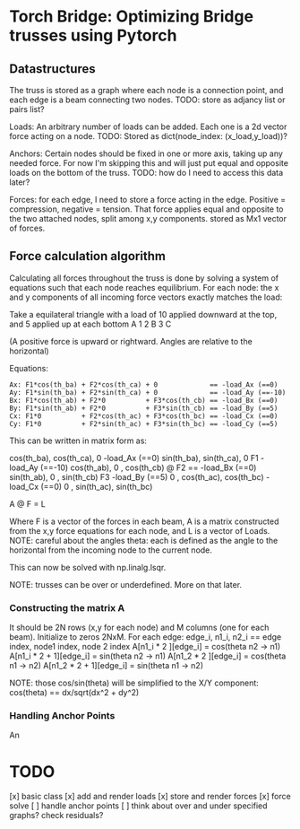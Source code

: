 # Torch Bridge: Optimizing Bridge trusses using Pytorch

## Datastructures
The truss is stored as a graph where each node is a connection point,
and each edge is a beam connecting two nodes.
TODO: store as adjancy list or pairs list?

Loads: An arbitrary number of loads can be added. Each one is a 2d vector force acting on a node.
TODO: Stored as dict(node_index: (x_load,y_load))?

Anchors: Certain nodes should be fixed in one or more axis, taking up any needed force. 
For now I'm skipping this and will just put equal and opposite loads on the bottom of the truss.
TODO: how do I need to access this data later?

Forces: for each edge, I need to store a force acting in the edge. Positive = compression, negative = tension.
That force applies equal and opposite to the two attached nodes, split among x,y components.
stored as Mx1 vector of forces.

## Force calculation algorithm
Calculating all forces throughout the truss is done by solving a system of equations such that each node
reaches equilibrium. 
For each node: the x and y components of all incoming force vectors exactly matches the load:

Take a equilateral triangle with a load of 10 applied downward at the top, and 5 applied up at each bottom
    A
  1   2
B   3   C

(A positive force is upward or rightward. Angles are relative to the horizontal)

Equations:

```
Ax: F1*cos(th_ba) + F2*cos(th_ca) + 0             == -load_Ax (==0)
Ay: F1*sin(th_ba) + F2*sin(th_ca) + 0             == -load_Ay (==-10)
Bx: F1*cos(th_ab) + F2*0          + F3*cos(th_cb) == -load_Bx (==0)
By: F1*sin(th_ab) + F2*0          + F3*sin(th_cb) == -load_By (==5)
Cx: F1*0          + F2*cos(th_ac) + F3*cos(th_bc) == -load_Cx (==0)
Cy: F1*0          + F2*sin(th_ac) + F3*sin(th_bc) == -load_Cy (==5)
```

This can be written in matrix form as:

cos(th_ba), cos(th_ca), 0                     -load_Ax (==0)
sin(th_ba), sin(th_ca), 0              F1     -load_Ay (==-10)
cos(th_ab), 0         , cos(th_cb)  @  F2  == -load_Bx (==0)
sin(th_ab), 0         , sin(th_cb)     F3     -load_By (==5)
0         , cos(th_ac), cos(th_bc)            -load_Cx (==0)
0         , sin(th_ac), sin(th_bc)

A @ F = L

Where F is a vector of the forces in each beam, 
A is a matrix constructed from the x,y force equations for each node,
and L is a vector of Loads.
NOTE: careful about the angles theta: each is defined as the angle to the 
horizontal from the incoming node to the current node.

This can now be solved with np.linalg.lsqr.

NOTE: trusses can be over or underdefined. More on that later.

### Constructing the matrix A
It should be 2N rows (x,y for each node) and M columns (one for each beam).
Initialize to zeros 2NxM.
For each edge:
    edge_i, n1_i, n2_i == edge index, node1 index, node 2 index
    A[n1_i * 2    ][edge_i] = cos(theta n2 -> n1)
    A[n1_i * 2 + 1][edge_i] = sin(theta n2 -> n1)
    A[n1_2 * 2    ][edge_i] = cos(theta n1 -> n2)
    A[n1_2 * 2 + 1][edge_i] = sin(theta n1 -> n2)

NOTE: those cos/sin(theta) will be simplified to the X/Y component:
cos(theta) == dx/sqrt(dx^2 + dy^2)

### Handling Anchor Points
An 

# TODO
[x] basic class
[x] add and render loads
[x] store and render forces
[x] force solve
[ ] handle anchor points
[ ] think about over and under specified graphs? check residuals?
